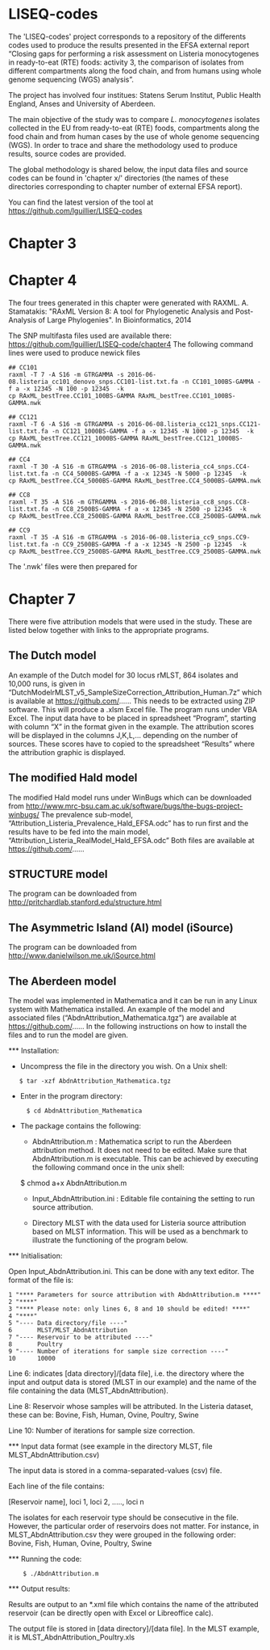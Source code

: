 LISEQ-codes
========

The 'LISEQ-codes' project corresponds to a repository of the differents codes used to produce the results presented in the EFSA external report “Closing gaps for performing a risk assessment on Listeria monocytogenes in ready-to-eat (RTE) foods: activity 3, the comparison of isolates from different compartments along the food chain, and from humans using whole genome sequencing (WGS) analysis”. 

The project has involved four institues: Statens Serum Institut, Public Health England, Anses and University of Aberdeen.

The main objective of the study was to compare *L. monocytogenes* isolates collected in the EU from ready-to-eat (RTE) foods, compartments along the food chain and from human cases by the use of whole genome sequencing (WGS). In order to trace and share the methodology used to produce results, source codes are provided.

The global methodology is shared below, the input data files and source codes can be found in 'chapter x/' directories (the names of these directories corresponding to chapter number of external EFSA report). 

You can find the latest version of the tool at https://github.com/lguillier/LISEQ-codes

Chapter 3
========

Chapter 4
========
The four trees generated in this chapter were generated with RAXML.
A. Stamatakis: "RAxML Version 8: A tool for Phylogenetic Analysis and Post-Analysis of Large Phylogenies". In Bioinformatics, 2014

The SNP multifasta files used are available there: https://github.com/lguillier/LISEQ-code/chapter4
The following command lines were used to produce newick files
~~~~
## CC101
raxml -T 7 -A S16 -m GTRGAMMA -s 2016-06-08.listeria_cc101_denovo_snps.CC101-list.txt.fa -n CC101_100BS-GAMMA -f a -x 12345 -N 100 -p 12345  -k
cp RAxML_bestTree.CC101_100BS-GAMMA RAxML_bestTree.CC101_100BS-GAMMA.nwk

## CC121
raxml -T 6 -A S16 -m GTRGAMMA -s 2016-06-08.listeria_cc121_snps.CC121-list.txt.fa -n CC121_1000BS-GAMMA -f a -x 12345 -N 1000 -p 12345  -k
cp RAxML_bestTree.CC121_1000BS-GAMMA RAxML_bestTree.CC121_1000BS-GAMMA.nwk

## CC4
raxml -T 30 -A S16 -m GTRGAMMA -s 2016-06-08.listeria_cc4_snps.CC4-list.txt.fa -n CC4_5000BS-GAMMA -f a -x 12345 -N 5000 -p 12345  -k
cp RAxML_bestTree.CC4_5000BS-GAMMA RAxML_bestTree.CC4_5000BS-GAMMA.nwk

## CC8
raxml -T 35 -A S16 -m GTRGAMMA -s 2016-06-08.listeria_cc8_snps.CC8-list.txt.fa -n CC8_2500BS-GAMMA -f a -x 12345 -N 2500 -p 12345  -k
cp RAxML_bestTree.CC8_2500BS-GAMMA RAxML_bestTree.CC8_2500BS-GAMMA.nwk

## CC9
raxml -T 35 -A S16 -m GTRGAMMA -s 2016-06-08.listeria_cc9_snps.CC9-list.txt.fa -n CC9_2500BS-GAMMA -f a -x 12345 -N 2500 -p 12345  -k
cp RAxML_bestTree.CC9_2500BS-GAMMA RAxML_bestTree.CC9_2500BS-GAMMA.nwk
~~~~

The '.nwk' files were then prepared for 

Chapter 7
========
There were five attribution models that were used in the study. These are listed below together with links to the appropriate programs.

The Dutch model
------------
An example of the Dutch model for 30 locus rMLST, 864 isolates and 10,000 runs, is given in
“DutchModelrMLST_v5_SampleSizeCorrection_Attribution_Human.7z”
which is available at https://github.com/......
This needs to be extracted  using ZIP software. This will produce a .xlsm Excel file.
The program runs under VBA Excel. The input data have to be placed in spreadsheet “Program”, starting with column “X” in the format given in the example.
The attribution scores will be displayed in the columns J,K,L,… depending on the number of sources.
These scores have to copied to the spreadsheet “Results” where the attribution graphic is displayed.

The modified Hald model
------------
The modified Hald model runs under WinBugs which can be downloaded from
http://www.mrc-bsu.cam.ac.uk/software/bugs/the-bugs-project-winbugs/
The prevalence sub-model,
“Attribution_Listeria_Prevalence_Hald_EFSA.odc”
has to run first and the results have to be fed into the main model,
“Attribution_Listeria_RealModel_Hald_EFSA.odc”
Both files are available at https://github.com/......

STRUCTURE model
------------
The program can be downloaded from
http://pritchardlab.stanford.edu/structure.html 

The Asymmetric Island (AI) model (iSource)
------------
The program can be downloaded from
http://www.danielwilson.me.uk/iSource.html

The Aberdeen model
------------
The model was implemented in Mathematica and it can be run in any Linux system with Mathematica installed. An example of the model and associated files (“AbdnAttribution_Mathematica.tgz”) are available at https://github.com/......
In the following instructions on how to install the files and to run the model are given.

*** Installation:

- Uncompress the file in the directory you wish. On a Unix shell:
~~~
   $ tar -xzf AbdnAttribution_Mathematica.tgz
~~~

- Enter in the program directory:
~~~
	 $ cd AbdnAttribution_Mathematica
~~~

- The package contains the following:

	- AbdnAttribution.m : Mathematica script to run the Aberdeen attribution method. It does not need to be edited. Make sure that AbdnAttribution.m is executable. This can be achieved by executing the following command once in the unix shell:

	 $ chmod a+x AbdnAttribution.m

	- Input_AbdnAttribution.ini : Editable file containing the setting to run source attribution.

	- Directory MLST with the data used for Listeria source attribution based on MLST information. This will be used as a benchmark to illustrate the functioning of the program below.


*** Initialisation: 

Open Input_AbdnAttribution.ini. This can be done with any text editor.
The format of the file is: 
~~~
1 "**** Parameters for source attribution with AbdnAttribution.m ****"
2 "****"
3 "**** Please note: only lines 6, 8 and 10 should be edited! ****"
4 "****"
5 "---- Data directory/file ----" 
6       MLST/MLST_AbdnAttribution
7 "---- Reservoir to be attributed ----"
8       Poultry
9 "---- Number of iterations for sample size correction ----"
10      10000
~~~

Line 6: indicates [data directory]/[data file], i.e. the directory where the input and output data is stored (MLST in our example) and the name of the file containing the data (MLST_AbdnAttribution). 

Line 8: Reservoir whose samples will be attributed. In the Listeria dataset, these can be: Bovine, Fish, Human, Ovine, Poultry, Swine

Line 10: Number of iterations for sample size correction.


*** Input data format (see example in the directory MLST, file MLST_AbdnAttribution.csv)

The input data is stored in a comma-separated-values (csv) file. 

Each line of the file contains:

[Reservoir name], loci 1, loci 2, ....., loci n

The isolates for each reservoir type should be consecutive in the file. However, the particular order of reservoirs does not matter. For instance, in MLST_AbdnAttribution.csv they were grouped in the following order: Bovine, Fish, Human, Ovine, Poultry, Swine

*** Running the code:
~~~
	$ ./AbdnAttribution.m
~~~

*** Output results: 

Results are output to an *.xml file which contains the name of the attributed reservoir (can be directly open with Excel or Libreoffice calc).

The output file is stored in [data directory]/[data file]. In the MLST example, it is MLST_AbdnAttribution_Poultry.xls
